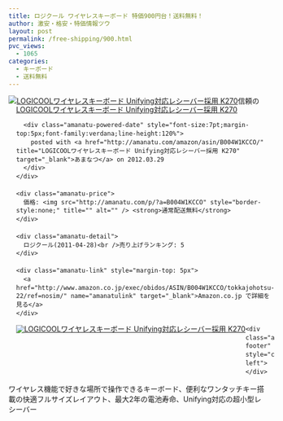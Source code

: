 ```yaml
---
title: ロジクール ワイヤレスキーボード 特価900円台！送料無料！
author: 激安・格安・特価情報ツウ
layout: post
permalink: /free-shipping/900.html
pvc_views:
  - 1065
categories:
  - キーボード
  - 送料無料
---
```

<div class="amanatu-box" style="margin-bottom:0px;">
  <div class="amanatu-image" style="float:left;">
    <a href="http://www.amazon.co.jp/exec/obidos/ASIN/B004W1KCCO/tokkajohotsu-22/ref=nosim/" name="amanatulink" target="_blank"><img src="http://i1.wp.com/ecx.images-amazon.com/images/I/41IQBT37oiL._SL160_.jpg?w=546" alt="LOGICOOLワイヤレスキーボード Unifying対応レシーバー採用 K270" style="border: none;" data-recalc-dims="1" /></a>
  </div>
  
  <div class="amanatu-info" style="float:left;margin-left:15px;line-height:120%">
    <div class="amanatu-name" style="margin-bottom:10px;line-height:120%">
      <a href="http://www.amazon.co.jp/exec/obidos/ASIN/B004W1KCCO/tokkajohotsu-22/ref=nosim/" name="amanatulink" target="_blank">LOGICOOLワイヤレスキーボード Unifying対応レシーバー採用 K270</a> 
      
      <div class="amanatu-powered-date" style="font-size:7pt;margin-top:5px;font-family:verdana;line-height:120%">
        posted with <a href="http://amanatu.com/amazon/asin/B004W1KCCO/" title="LOGICOOLワイヤレスキーボード Unifying対応レシーバー採用 K270" target="_blank">あまなつ</a> on 2012.03.29
      </div>
    </div>
    
    <div class="amanatu-price">
      価格: <img src="http://amanatu.com/p/?a=B004W1KCCO" style="border-style:none;" title="" alt="" /> <strong>通常配送無料</strong>
    </div>
    
    <div class="amanatu-detail">
      ロジクール(2011-04-28)<br />売り上げランキング: 5
    </div>
    
    <div class="amanatu-link" style="margin-top: 5px">
      <a href="http://www.amazon.co.jp/exec/obidos/ASIN/B004W1KCCO/tokkajohotsu-22/ref=nosim/" name="amanatulink" target="_blank">Amazon.co.jp で詳細を見る</a>
    </div>
  </div>
  
  <div class="amanatu-footer" style="clear: left">
  </div>
  
  <div class="amanatu-imageset">
    <div class="amanatu-image" style="float:left;">
      <a href="http://www.amazon.co.jp/exec/obidos/ASIN/B004W1KCCO/tokkajohotsu-22/ref=nosim/" name="amanatulink" target="_blank"><img src="http://i0.wp.com/ecx.images-amazon.com/images/I/41p2XhSfHyL._AA160_.jpg?w=546" alt="LOGICOOLワイヤレスキーボード Unifying対応レシーバー採用 K270" style="border: none;" data-recalc-dims="1" /></a>
    </div>
    
    <div class="amanatu-footer" style="clear: left">
    </div>
  </div>
</div>

<!--more-->

  
信頼のワイヤレス機能で好きな場所で操作できるキーボード、便利なワンタッチキー搭載の快適フルサイズレイアウト、最大2年の電池寿命、Unifying対応の超小型レシーバー